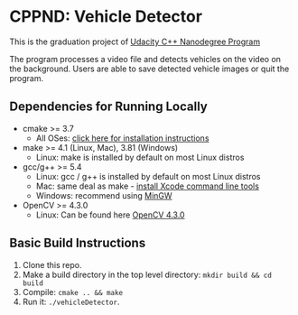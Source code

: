 # CPPND: Vehicle Detector
This is the graduation project of [Udacity C++ Nanodegree Program](https://www.udacity.com/course/c-plus-plus-nanodegree--nd213)

The program processes a video file and detects vehicles on the video on the background. Users are able to save detected vehicle images or quit the program.

## Dependencies for Running Locally
* cmake >= 3.7
  * All OSes: [click here for installation instructions](https://cmake.org/install/)
* make >= 4.1 (Linux, Mac), 3.81 (Windows)
  * Linux: make is installed by default on most Linux distros
* gcc/g++ >= 5.4
  * Linux: gcc / g++ is installed by default on most Linux distros
  * Mac: same deal as make - [install Xcode command line tools](https://developer.apple.com/xcode/features/)
  * Windows: recommend using [MinGW](http://www.mingw.org/)
* OpenCV >= 4.3.0
  * Linux: Can be found here [OpenCV 4.3.0](https://github.com/opencv/opencv/tree/4.3.0)

## Basic Build Instructions

1. Clone this repo.
2. Make a build directory in the top level directory: `mkdir build && cd build`
3. Compile: `cmake .. && make`
4. Run it: `./vehicleDetector`.
